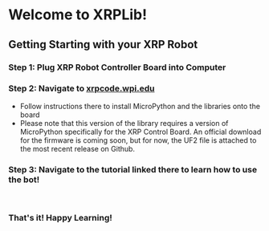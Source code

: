 # Welcome to XRPLib!

## Getting Starting with your XRP Robot

### Step 1: Plug XRP Robot Controller Board into Computer

### Step 2: Navigate to [xrpcode.wpi.edu](https://xrpcode.wpi.edu)

- Follow instructions there to install MicroPython and the libraries onto the board
- Please note that this version of the library requires a version of MicroPython specifically for the XRP Control Board. An official download for the firmware is coming soon, but for now, the UF2 file is attached to the most recent release on Github.

### Step 3: Navigate to the tutorial linked there to learn how to use the bot!

$~$

### That's it! Happy Learning!